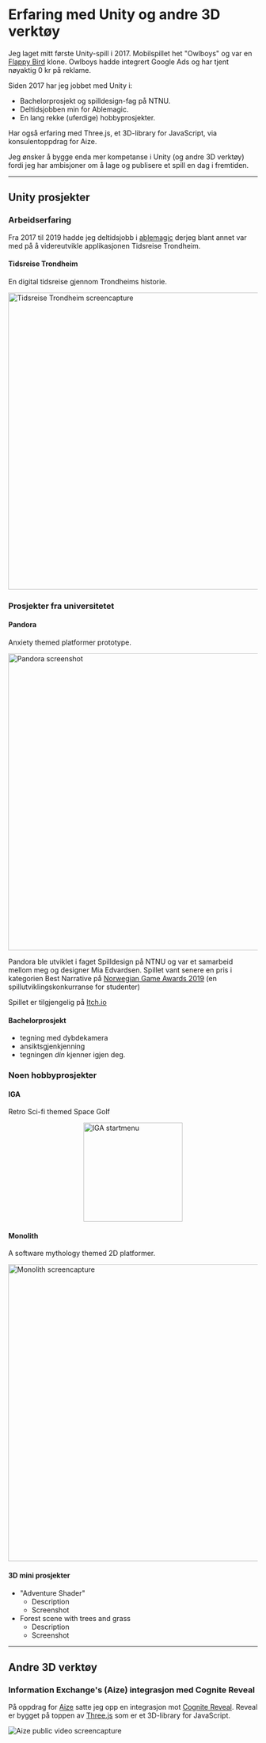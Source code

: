 # Erfaring med Unity og andre 3D verktøy

Jeg laget mitt første Unity-spill i 2017. Mobilspillet het "Owlboys" og var en [Flappy Bird](https://en.wikipedia.org/wiki/Flappy_Bird) klone. Owlboys hadde integrert Google Ads og har tjent nøyaktig 0 kr på reklame. 

Siden 2017 har jeg jobbet med Unity i:
- Bachelorprosjekt og spilldesign-fag på NTNU.
- Deltidsjobben min for Ablemagic.
- En lang rekke (uferdige) hobbyprosjekter.

Har også erfaring med Three.js, et 3D-library for JavaScript, via konsulentoppdrag for Aize. 

Jeg ønsker å bygge enda mer kompetanse i Unity (og andre 3D verktøy) fordi jeg har ambisjoner om å lage og publisere et spill en dag i fremtiden. 

---
## Unity prosjekter

### Arbeidserfaring

Fra 2017 til 2019 hadde jeg deltidsjobb i [ablemagic](https://www.ablemagic.no/) derjeg blant annet var med på å videreutvikle applikasjonen Tidsreise Trondheim. 

#### Tidsreise Trondheim

En digital tidsreise gjennom Trondheims historie.  

<img src="/Experience-with-Unity-and-other-3D-software/assets/images/tidsreise-trondheim.gif" alt="Tidsreise Trondheim screencapture" style="display:block;width:600px;margin:0 auto;"/>


### Prosjekter fra universitetet



#### Pandora

Anxiety themed platformer prototype.

<img src="/Experience-with-Unity-and-other-3D-software/assets/images/pandora.png" alt="Pandora screenshot" style="display:block;width:600px;margin:0 auto;"/>

Pandora ble utviklet i faget Spilldesign på NTNU og var et samarbeid mellom meg og designer Mia Edvardsen. Spillet vant senere en pris i kategorien Best Narrative på [Norwegian Game Awards 2019](https://www.gameawards.no/) (en spillutviklingskonkurranse for studenter) 

Spillet er tilgjengelig på [Itch.io](https://andnord.itch.io/pandora)

#### Bachelorprosjekt

- tegning med dybdekamera
- ansiktsgjenkjenning
- tegningen *din* kjenner igjen deg. 

### Noen hobbyprosjekter

#### IGA 
Retro Sci-fi themed Space Golf

<img src="/Experience-with-Unity-and-other-3D-software/assets/images/iga.jpg" alt="IGA startmenu" style="display:block;width:200px;margin:0 auto;"/>

#### Monolith
A software mythology themed 2D platformer.  

<img src="/Experience-with-Unity-and-other-3D-software/assets/images/monolith.gif" alt="Monolith screencapture" style="display:block;width:600px;margin:0 auto;"/>

#### 3D mini prosjekter
- "Adventure Shader"
    - Description
    - Screenshot
- Forest scene with trees and grass
    - Description
    - Screenshot

---
## Andre 3D verktøy

### Information Exchange's (Aize) integrasjon med Cognite Reveal

På oppdrag for [Aize](https://www.aize.io/how-it-works) satte jeg opp en integrasjon mot [Cognite Reveal](https://cognitedata.github.io/reveal-docs/docs). Reveal er bygget på toppen av [Three.js](https://threejs.org/) som er et 3D-library for JavaScript. 

<img src="/Experience-with-Unity-and-other-3D-software/assets/images/aize-model-viewer.gif" alt="Aize public video screencapture" style="display:block;margin:0 auto;"/>

